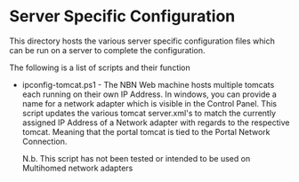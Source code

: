 # Server Specific Configuration

This directory hosts the various server specific configuration files
which can be run on a server to complete the configuration.

The following is a list of scripts and their function

* ipconfig-tomcat.ps1 - The NBN Web machine hosts multiple tomcats
	each running on their own IP Address. In windows, you can provide
	a name for a network adapter which is visible in the Control Panel.
	This script updates the various tomcat server.xml's to match the 
	currently assigned IP Address of a Network adapter with regards to
	the respective tomcat. Meaning that the portal tomcat is tied to
	the Portal Network Connection.
	
	N.b. This script has not been tested or intended to be used on 
	Multihomed network adapters